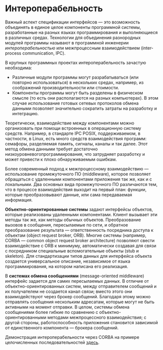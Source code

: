 # Интероперабельность

Важный аспект спецификации интерфейсов — это возможность объединять в единое целое
компоненты программной системы, разработанные на разных языках программирования
и выполняющиеся в различных средах. Технологии для объединения разнородных модулей
программы называют в программной инженерии *интероперабельностью*
или межпроцессным взаимодействием (inter-process communication, IPC).

В крупных программных проектах интероперабельность зачастую необходима:

* Различные модули программы могут разрабатываться (или повторно использоваться)
  в нескольких средах, например, из соображений производительности или стоимости.
* Компоненты программы могут быть разделены в физическом смысле (то есть они располагаются
  на разных компьютерах). В этом случае использование готовых сетевых протоколов
  обмена данными позволяет значительно сократить затраты на разработку и интеграцию.

Теоретически, взаимодействие между компонентами можно организовать при помощи встроенных
в операционную систему средств. Например, в стандарте IPC POSIX, поддерживаемом,
в частности, в Linux, есть много средств взаимодействия программ: семафоры,
разделяемая память, сигналы, каналы и так далее. Этот метод обмена данными требует
достаточно низкоуровневогопрограммирования, что затрудняет разработку и может привести
к плохо обнаруживаемым ошибкам.

Более современный подход к межпроцессному взаимодействию — использование
промежуточного ПО (middleware), которое позволяет обращаться с удаленными компонентами
приложения так же, как и с локальными. Два основных вида промежуточного ПО различаются
тем, что в процессе взаимодействия выходит на первый план: функции, которые преобразовывают
данные, или сама передаваемая информация.

**Объектно-ориентированные системы** задают интерфейсы объектов, которые реализованы
удаленными компонентами. Клиент вызывает эти методы так же, как методы обычных объектов.
Преобразование вызовов в сообщения, пересылаемые по сети, и обратное преобразование
результата — ответственность посредника доступа к объектам (object request broker,
ORB). Многие системы (например, CORBA — common object request broker architecture)
позволяют свести взаимодействие с ORB к минимуму, автоматически создавая для связи
с посредником специальные вспомогательные объекты (stub и skeleton).
Для стандартизации типов данных для интерфейса объекта создается универсальное описание,
независимое от языка программирования, на котором написана его реализация.

В **системах обмена сообщениями** (message-oriented middleware) интерфейс задается
для самих пересылаемых данных. В отличие от объектно-ориентированных систем,
между отправителем сообщений и их получателем не создается канал связи;
вместо этого они взаимодействуют через брокер сообщений. Благодаря этому
можно отправлять сообщения нескольким адресатам, которые могут не быть активными
на момент отправки. В целом, системы обмена сообщениями более гибкие по сравнению
с объектно-ориентированными методами межпроцессного взаимодействия; с другой стороны,
работоспособность приложения становится зависимой от единственного компонента —
брокера сообщений.

Демонстрация интероперабельности через CORBA на примере целочисленных
последовательностей [здесь][corba].

[corba]: https://github.com/slowli/corba-int-sequences
